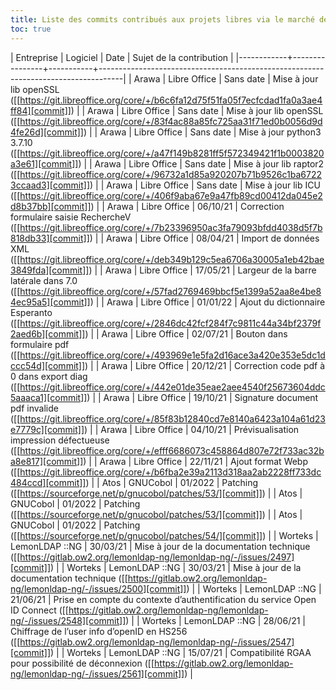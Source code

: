 ```yaml
---
title: Liste des commits contribués aux projets libres via le marché de support interministériel
toc: true
---
```


| Entreprise | Logiciel       | Date      | Sujet de la contribution                                                           |
|------------+----------------+-----------+------------------------------------------------------------------------------------|
| Arawa      | Libre Office   | Sans date | Mise à jour lib openSSL ([[https://git.libreoffice.org/core/+/b6c6fa12d75f51fa05f7ecfcdad1fa0a3ae4ff84][commit]])                                                   |
| Arawa      | Libre Office   | Sans date | Mise à jour lib openSSL ([[https://git.libreoffice.org/core/+/83f4ac88a85fc725aa31f71ed0b0056d9d4fe26d][commit]])                                                   |
| Arawa      | Libre Office   | Sans date | Mise à jour python3 3.7.10 ([[https://git.libreoffice.org/core/+/a47f149b8281ff5f572349421f1b0003820a3e61][commit]])                                                |
| Arawa      | Libre Office   | Sans date | Mise à jour lib raptor2 ([[https://git.libreoffice.org/core/+/96732a1d85a920207b71b9526c1ba67223ccaad3][commit]])                                                   |
| Arawa      | Libre Office   | Sans date | Mise à jour lib ICU ([[https://git.libreoffice.org/core/+/406f9aba67e9a47fb89cd00412da045e2d8b37bb][commit]])                                                       |
| Arawa      | Libre Office   | 06/10/21  | Correction formulaire saisie RechercheV ([[https://git.libreoffice.org/core/+/7b23396950ac3fa79093bfdd4038d5f7b818db33][commit]])                                   |
| Arawa      | Libre Office   | 08/04/21  | Import de données XML ([[https://git.libreoffice.org/core/+/deb349b129c5ea6706a30005a1eb42bae3849fda][commit]])                                                     |
| Arawa      | Libre Office   | 17/05/21  | Largeur de la barre latérale dans 7.0 ([[https://git.libreoffice.org/core/+/57fad2769469bbcf5e1399a52aa8e4be84ec95a5][commit]])                                     |
| Arawa      | Libre Office   | 01/01/22  | Ajout du dictionnaire Esperanto ([[https://git.libreoffice.org/core/+/2846dc42fcf284f7c9811c44a34bf2379f2aed6b][commit]])                                           |
| Arawa      | Libre Office   | 02/07/21  | Bouton dans formulaire pdf ([[https://git.libreoffice.org/core/+/493969e1e5fa2d16ace3a420e353e5dc1dccc54d][commit]])                                                |
| Arawa      | Libre Office   | 20/12/21  | Correction code pdf à 0 dans export diag ([[https://git.libreoffice.org/core/+/442e01de35eae2aee4540f25673604ddc5aaaca1][commit]])                                  |
| Arawa      | Libre Office   | 19/10/21  | Signature document pdf invalide ([[https://git.libreoffice.org/core/+/85f83b12840cd7e8140a6423a104a61d23e7779c][commit]])                                           |
| Arawa      | Libre Office   | 04/10/21  | Prévisualisation impression défectueuse ([[https://git.libreoffice.org/core/+/efff6686073c458864d807e72f733ac32ba8e817][commit]])                                   |
| Arawa      | Libre Office   | 22/11/21  | Ajout format Webp ([[https://git.libreoffice.org/core/+/b6fba2e39a2113d318aa2ab2228ff733dc484ccd][commit]])                                                         |
| Atos       | GNUCobol       | 01/2022   | Patching ([[https://sourceforge.net/p/gnucobol/patches/53/][commit]])                                                                  |
| Atos       | GNUCobol       | 01/2022   | Patching ([[https://sourceforge.net/p/gnucobol/patches/53/][commit]])                                                                  |
| Atos       | GNUCobol       | 01/2022   | Patching ([[https://sourceforge.net/p/gnucobol/patches/54/][commit]])                                                                  |
| Worteks    | LemonLDAP ::NG | 30/03/21  | Mise à jour de la documentation technique ([[https://gitlab.ow2.org/lemonldap-ng/lemonldap-ng/-/issues/2497][commit]])                                 |
| Worteks    | LemonLDAP ::NG | 30/03/21  | Mise à jour de la documentation technique ([[https://gitlab.ow2.org/lemonldap-ng/lemonldap-ng/-/issues/2500][commit]])                                 |
| Worteks    | LemonLDAP ::NG | 21/06/21  | Prise en compte du contexte d’authentification du service Open ID Connect ([[https://gitlab.ow2.org/lemonldap-ng/lemonldap-ng/-/issues/2548][commit]]) |
| Worteks    | LemonLDAP ::NG | 28/06/21  | Chiffrage de l’user info d’openID en HS256 ([[https://gitlab.ow2.org/lemonldap-ng/lemonldap-ng/-/issues/2547][commit]])                                |
| Worteks    | LemonLDAP ::NG | 15/07/21  | Compatibilité RGAA pour possibilité de déconnexion ([[https://gitlab.ow2.org/lemonldap-ng/lemonldap-ng/-/issues/2561][commit]])                        |
